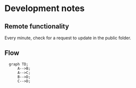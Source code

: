 # Development notes

## Remote functionality

Every minute, check for a request to update in the public folder.

## Flow

```mermaid
  graph TD;
      A-->B;
      A-->C;
      B-->D;
      C-->D;
```